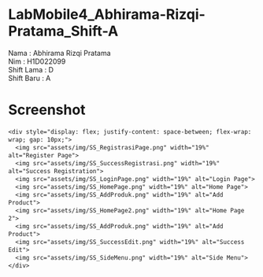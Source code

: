 # LabMobile4_Abhirama-Rizqi-Pratama_Shift-A

Nama    : Abhirama Rizqi Pratama  
Nim     : H1D022099  
Shift Lama : D  
Shift Baru : A  

# Screenshot
    <div style="display: flex; justify-content: space-between; flex-wrap: wrap; gap: 10px;">
      <img src="assets/img/SS_RegistrasiPage.png" width="19%" alt="Register Page">
      <img src="assets/img/SS_SuccessRegistrasi.png" width="19%" alt="Success Registration">
      <img src="assets/img/SS_LoginPage.png" width="19%" alt="Login Page">
      <img src="assets/img/SS_HomePage.png" width="19%" alt="Home Page">
      <img src="assets/img/SS_AddProduk.png" width="19%" alt="Add Product">
      <img src="assets/img/SS_HomePage2.png" width="19%" alt="Home Page 2">
      <img src="assets/img/SS_AddProduk.png" width="19%" alt="Add Product">
      <img src="assets/img/SS_SuccessEdit.png" width="19%" alt="Success Edit">
      <img src="assets/img/SS_SideMenu.png" width="19%" alt="Side Menu">
    </div>